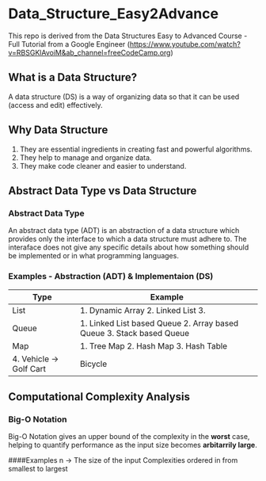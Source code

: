 # Data_Structure_Easy2Advance

This repo is derived from the Data Structures Easy to Advanced Course - Full Tutorial from a Google Engineer (https://www.youtube.com/watch?v=RBSGKlAvoiM&ab_channel=freeCodeCamp.org)

## What is a Data Structure?
A data structure (DS) is a way of organizing data so that it can be used (access and edit) effectively.

## Why Data Structure
1. They are essential ingredients in creating fast and powerful algorithms.
2. They help to manage and organize data.
3. They make code cleaner and easier to understand.

## Abstract Data Type vs Data Structure

### Abstract Data Type
An abstract data type (ADT) is an abstraction of a data structure which provides only the interface to which a data structure must adhere to.
The interaface does not give any specific details about how something should be implemented or in what programming languages.

### Examples - Abstraction (ADT) & Implementaion (DS)
| Type | Example|
| --- | --- |
| List |1. Dynamic Array 2. Linked List 3. <They allow adding. removing and indexing>|
| Queue | 1. Linked List based Queue 2. Array based Queue 3. Stack based Queue |
| Map | 1. Tree Map 2. Hash Map 3. Hash Table|
4. Vehicle -> Golf Cart | Bicycle | Smart Car

## Computational Complexity Analysis

### Big-O Notation
Big-O Notation gives an upper bound of the complexity in the **worst** case, helping to quantify performance as the input size becomes **arbitarrily large**.

####Examples
n -> The size of the input
Complexities ordered in from smallest to largest
